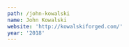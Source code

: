```yaml
---
path: /john-kowalski
name: John Kowalski
website: 'http://kowalskiforged.com/'
year: '2018'
---
```


